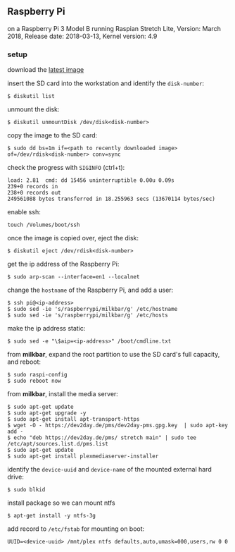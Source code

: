 ## Raspberry Pi
on a Raspberry Pi 3 Model B running Raspian Stretch Lite, Version: March 2018, Release date: 2018-03-13, Kernel version: 4.9

### setup

download the [latest image](https://www.raspberrypi.org/downloads/raspbian/)

insert the SD card into the workstation and identify the `disk-number`:
```
$ diskutil list
```

unmount the disk:
```
$ diskutil unmountDisk /dev/disk<disk-number>
```

copy the image to the SD card:
```
$ sudo dd bs=1m if=<path to recently downloaded image> of=/dev/rdisk<disk-number> conv=sync
```

check the progress with `SIGINFO` (ctrl+t):
```
load: 2.81  cmd: dd 15456 uninterruptible 0.00u 0.09s
239+0 records in
238+0 records out
249561088 bytes transferred in 18.255963 secs (13670114 bytes/sec)
```

enable ssh:
```
touch /Volumes/boot/ssh
```

once the image is copied over, eject the disk:
```
$ diskutil eject /dev/rdisk<disk-number>
```

get the ip address of the Raspberry Pi:
```
$ sudo arp-scan --interface=en1 --localnet
```

change the `hostname` of the Raspberry Pi, and add a user:
```
$ ssh pi@<ip-address>
$ sudo sed -ie 's/raspberrypi/milkbar/g' /etc/hostname
$ sudo sed -ie 's/raspberrypi/milkbar/g' /etc/hosts
```

make the ip address static:
```
$ sudo sed -e "\$aip=<ip-address>" /boot/cmdline.txt
```

from **milkbar**, expand the root partition to use the SD card's full capacity, and reboot:
```
$ sudo raspi-config
$ sudo reboot now
```

from **milkbar**, install the media server:
```
$ sudo apt-get update
$ sudo apt-get upgrade -y
$ sudo apt-get install apt-transport-https
$ wget -O - https://dev2day.de/pms/dev2day-pms.gpg.key  | sudo apt-key add -
$ echo "deb https://dev2day.de/pms/ stretch main" | sudo tee /etc/apt/sources.list.d/pms.list
$ sudo apt-get update
$ sudo apt-get install plexmediaserver-installer
```

identify the `device-uuid` and `device-name` of the mounted external hard drive:
```
$ sudo blkid
```

install package so we can mount ntfs
```
$ apt-get install -y ntfs-3g
```

add record to `/etc/fstab` for mounting on boot:
```
UUID=<device-uuid> /mnt/plex ntfs defaults,auto,umask=000,users,rw 0 0
```
